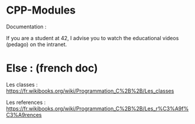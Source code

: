 # CPP-Modules

Documentation :

If you are a student at 42, I advise you to watch the educational videos (pedago) on the intranet.

#	Else : (french doc)

Les classes :
https://fr.wikibooks.org/wiki/Programmation_C%2B%2B/Les_classes

Les references :
https://fr.wikibooks.org/wiki/Programmation_C%2B%2B/Les_r%C3%A9f%C3%A9rences

